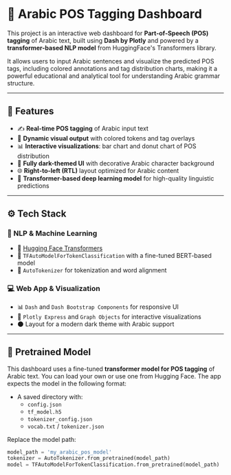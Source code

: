 # 🧠 Arabic POS Tagging Dashboard

This project is an interactive web dashboard for **Part-of-Speech (POS) tagging** of Arabic text, built using **Dash by Plotly** and powered by a **transformer-based NLP model** from HuggingFace's Transformers library.

It allows users to input Arabic sentences and visualize the predicted POS tags, including colored annotations and tag distribution charts, making it a powerful educational and analytical tool for understanding Arabic grammar structure.

---

## 🌟 Features

- ✍️ **Real-time POS tagging** of Arabic input text  
- 🎨 **Dynamic visual output** with colored tokens and tag overlays  
- 📊 **Interactive visualizations**: bar chart and donut chart of POS distribution  
- 🌙 **Fully dark-themed UI** with decorative Arabic character background  
- 🌐 **Right-to-left (RTL)** layout optimized for Arabic content  
- 🧠 **Transformer-based deep learning model** for high-quality linguistic predictions  

---

## ⚙️ Tech Stack

### 🧪 NLP & Machine Learning
- 🤗 [Hugging Face Transformers](https://huggingface.co/transformers/)
- 🤖 `TFAutoModelForTokenClassification` with a fine-tuned BERT-based model
- 📝 `AutoTokenizer` for tokenization and word alignment

### 💻 Web App & Visualization
- 📊 `Dash` and `Dash Bootstrap Components` for responsive UI
- 🧩 `Plotly Express` and `Graph Objects` for interactive visualizations
- 🌑 Layout for a modern dark theme with Arabic support

---

## 🧠 Pretrained Model

This dashboard uses a fine-tuned **transformer model for POS tagging** of Arabic text. You can load your own or use one from Hugging Face. The app expects the model in the following format:

- A saved directory with:
  - `config.json`
  - `tf_model.h5`
  - `tokenizer_config.json`
  - `vocab.txt` / `tokenizer.json`

Replace the model path:
```python
model_path = 'my_arabic_pos_model'
tokenizer = AutoTokenizer.from_pretrained(model_path)
model = TFAutoModelForTokenClassification.from_pretrained(model_path)
